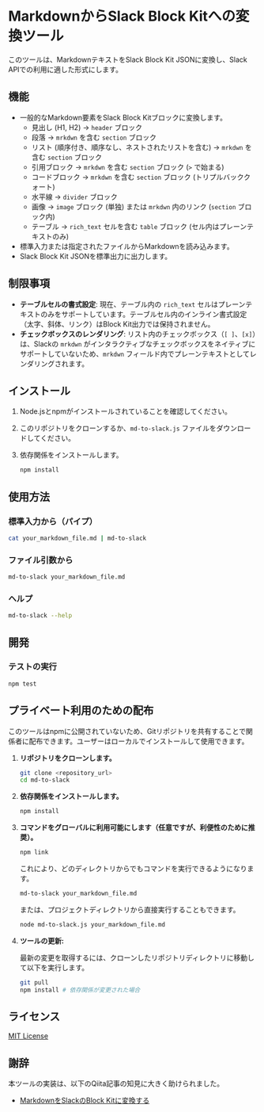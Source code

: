 # MarkdownからSlack Block Kitへの変換ツール

このツールは、MarkdownテキストをSlack Block Kit JSONに変換し、Slack APIでの利用に適した形式にします。

## 機能

- 一般的なMarkdown要素をSlack Block Kitブロックに変換します。
  - 見出し (H1, H2) -> `header` ブロック
  - 段落 -> `mrkdwn` を含む `section` ブロック
  - リスト (順序付き、順序なし、ネストされたリストを含む) -> `mrkdwn` を含む `section` ブロック
  - 引用ブロック -> `mrkdwn` を含む `section` ブロック (`>` で始まる)
  - コードブロック -> `mrkdwn` を含む `section` ブロック (トリプルバッククォート)
  - 水平線 -> `divider` ブロック
  - 画像 -> `image` ブロック (単独) または `mrkdwn` 内のリンク (`section` ブロック内)
  - テーブル -> `rich_text` セルを含む `table` ブロック (セル内はプレーンテキストのみ)
- 標準入力または指定されたファイルからMarkdownを読み込みます。
- Slack Block Kit JSONを標準出力に出力します。

## 制限事項

- **テーブルセルの書式設定**: 現在、テーブル内の `rich_text` セルはプレーンテキストのみをサポートしています。テーブルセル内のインライン書式設定（太字、斜体、リンク）はBlock Kit出力では保持されません。
- **チェックボックスのレンダリング**: リスト内のチェックボックス（`[ ]`、`[x]`）は、Slackの `mrkdwn` がインタラクティブなチェックボックスをネイティブにサポートしていないため、`mrkdwn` フィールド内でプレーンテキストとしてレンダリングされます。

## インストール

1.  Node.jsとnpmがインストールされていることを確認してください。
2.  このリポジトリをクローンするか、`md-to-slack.js` ファイルをダウンロードしてください。
3.  依存関係をインストールします。

    ```bash
    npm install
    ```

## 使用方法

### 標準入力から（パイプ）

```bash
cat your_markdown_file.md | md-to-slack
```

### ファイル引数から

```bash
md-to-slack your_markdown_file.md
```

### ヘルプ

```bash
md-to-slack --help
```

## 開発

### テストの実行

```bash
npm test
```

## プライベート利用のための配布

このツールはnpmに公開されていないため、Gitリポジトリを共有することで関係者に配布できます。ユーザーはローカルでインストールして使用できます。

1.  **リポジトリをクローンします。**

    ```bash
    git clone <repository_url>
    cd md-to-slack
    ```

2.  **依存関係をインストールします。**

    ```bash
    npm install
    ```

3.  **コマンドをグローバルに利用可能にします（任意ですが、利便性のために推奨）。**

    ```bash
    npm link
    ```

    これにより、どのディレクトリからでもコマンドを実行できるようになります。

    ```bash
    md-to-slack your_markdown_file.md
    ```

    または、プロジェクトディレクトリから直接実行することもできます。

    ```bash
    node md-to-slack.js your_markdown_file.md
    ```

4.  **ツールの更新:**

    最新の変更を取得するには、クローンしたリポジトリディレクトリに移動して以下を実行します。

    ```bash
    git pull
    npm install # 依存関係が変更された場合
    ```

## ライセンス

[MIT License](LICENSE)

## 謝辞

本ツールの実装は、以下のQiita記事の知見に大きく助けられました。

- [MarkdownをSlackのBlock Kitに変換する](https://qiita.com/yhatt/items/ebe892f341ce03d6d23f)
